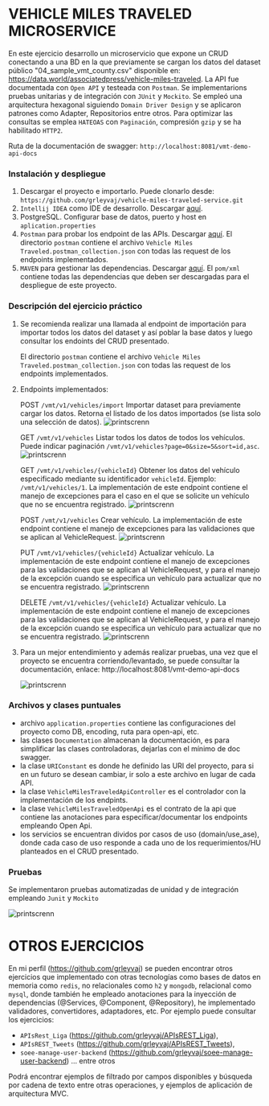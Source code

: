 # VEHICLE MILES TRAVELED MICROSERVICE
En este ejercicio desarrollo un microservicio que expone un CRUD conectando a una BD en la que previamente se cargan los datos del dataset público "04_sample_vmt_county.csv" disponible en: https://data.world/associatedpress/vehicle-miles-traveled. 
La API fue documentada con `Open API` y testeada con `Postman`. Se implementarions pruebas unitarias y de integración con `JUnit` y `Mockito`.
Se empleó una arquitectura hexagonal siguiendo `Domain Driver Design` y se aplicaron patrones como Adapter, Repositorios entre otros. 
Para optimizar las consultas se emplea `HATEOAS` con `Paginación`, compresión `gzip` y se ha habilitado `HTTP2`.

Ruta de la documentación de swagger: `http://localhost:8081/vmt-demo-api-docs`

### Instalación y despliegue
1. Descargar el proyecto e importarlo. Puede clonarlo desde: `https://github.com/grleyvaj/vehicle-miles-traveled-service.git`
2. `Intellij IDEA` como IDE de desarrollo. Descargar [aquí](https://www.jetbrains.com/es-es/idea/download/).
3. PostgreSQL. Configurar base de datos, puerto y host en `aplication.properties`
4. `Postman` para probar los endpoint de las APIs. Descargar [aquí](https://www.postman.com/downloads/).
    El directorio `postman` contiene el archivo `Vehicle Miles Traveled.postman_collection.json` con todas las request de los endpoints implementados.
5. `MAVEN` para gestionar las dependencias. Descargar [aquí](https://maven.apache.org/download.cgi/).
   El `pom/xml` contiene todas las dependencias que deben ser descargadas para el despliegue de este proyecto.

### Descripción del ejercicio práctico
1. Se recomienda realizar una llamada al endpoint de importación para importar todos los datos del dataset y así poblar la base datos y luego consultar los endoints del CRUD presentado. 

    El directorio `postman` contiene el archivo `Vehicle Miles Traveled.postman_collection.json` con todas las request de los endpoints implementados.

2. Endpoints implementados:

   POST `/vmt/v1/vehicles/import` Importar dataset para previamente cargar los datos. Retorna el listado de los datos importados (se lista solo una selección de datos). 
   ![printscrenn](readme/import-dataset.PNG)
   
   GET `/vmt/v1/vehicles` Listar todos los datos de todos los vehículos. Puede indicar paginación `/vmt/v1/vehicles?page=0&size=5&sort=id,asc`. 
    ![printscrenn](readme/list-vehicles.PNG)
    
   GET `/vmt/v1/vehicles/{vehicleId}` Obtener los datos del vehículo especificado mediante su identificador `vehicleId`. Ejemplo: `/vmt/v1/vehicles/1`. La implementación de este endpoint contiene el manejo de excepciones para el caso en el que se solicite un vehículo que no se encuentra registrado.
   ![printscrenn](readme/get-vehicle.PNG)
        
   POST `/vmt/v1/vehicles` Crear vehículo. La implementación de este endpoint contiene el manejo de excepciones para las validaciones que se aplican al VehicleRequest.
   ![printscrenn](readme/create.PNG)
   
   PUT `/vmt/v1/vehicles/{vehicleId}` Actualizar vehículo. La implementación de este endpoint contiene el manejo de excepciones para las validaciones que se aplican al VehicleRequest, y para el manejo de la excepción cuando se especifica un vehículo para actualizar que no se encuentra registrado.
   ![printscrenn](readme/update.PNG)
   
   DELETE `/vmt/v1/vehicles/{vehicleId}` Actualizar vehículo. La implementación de este endpoint contiene el manejo de excepciones para las validaciones que se aplican al VehicleRequest, y para el manejo de la excepción cuando se especifica un vehículo para actualizar que no se encuentra registrado.
   ![printscrenn](readme/delete.PNG)

3. Para un mejor entendimiento y además realizar pruebas, una vez que el proyecto se encuentra corriendo/levantado, se puede consultar la documentación, enlace: http://localhost:8081/vmt-demo-api-docs

    ![printscrenn](readme/open-api.PNG)

### Archivos y clases puntuales
- archivo `application.properties` contiene las configuraciones del proyecto como DB, encoding, ruta para open-api, etc.
- las clases `Documentation` almacenan la documentación, es para simplificar las clases controladoras, dejarlas con el mínimo de doc swagger.
- la clase `URIConstant` es donde he definido las URI del proyecto, para si en un futuro se desean cambiar, ir solo a este archivo en lugar de cada API.
- la clase `VehicleMilesTraveledApiController` es el controlador con la implementación de los endpints.
- la clase `VehicleMilesTraveledOpenApi` es el contrato de la api que contiene las anotaciones para especificar/documentar los endpoints empleando Open Api.
- los servicios se encuentran dividos por casos de uso (domain/use_ase), donde cada caso de uso responde a cada uno de los requerimientos/HU planteados en el CRUD presentado.

### Pruebas 
Se implementaron pruebas automatizadas de unidad y de integración empleando `Junit` y `Mockito`

![printscrenn](readme/satisfactory-tests.PNG)

# OTROS EJERCICIOS
En mi perfil (https://github.com/grleyvaj) se pueden encontrar otros ejercicios que implementado con otras tecnologías como bases de datos en memoria como `redis`, no relacionales como `h2` y `mongodb`, relacional como `mysql`, donde también he empleado anotaciones para la inyección de dependencias (@Services, @Component, @Repository), he implementado validadores, convertidores, adaptadores, etc. 
Por ejemplo puede consultar los ejercicios:

- `APIsRest_Liga` (https://github.com/grleyvaj/APIsREST_Liga), 
- `APIsREST_Tweets` (https://github.com/grleyvaj/APIsREST_Tweets), 
- `soee-manage-user-backend` (https://github.com/grleyvaj/soee-manage-user-backend)
... entre otros

Podrá encontrar ejemplos de filtrado por campos disponibles y búsqueda por cadena de texto entre otras operaciones, y ejemplos de aplicación de arquitectura MVC.